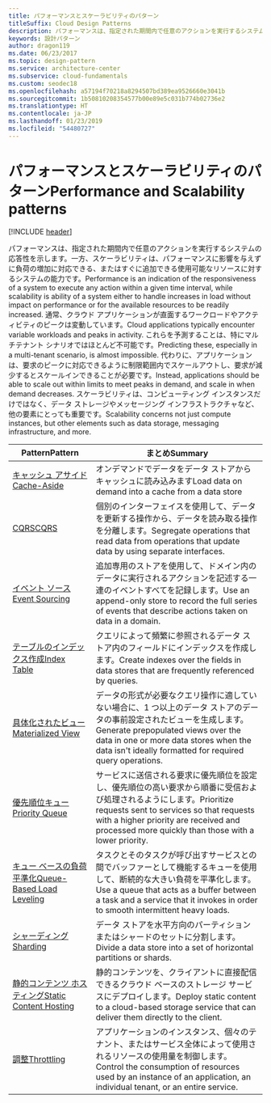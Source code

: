 ```yaml
---
title: パフォーマンスとスケーラビリティのパターン
titleSuffix: Cloud Design Patterns
description: パフォーマンスは、指定された期間内で任意のアクションを実行するシステムの応答性を示します。一方、スケーラビリティは、パフォーマンスに影響を与えずに負荷の増加に対応できる、またはすぐに追加できる使用可能なリソースに対するシステムの能力です。 通常、クラウド アプリケーションが直面するワークロードやアクティビティのピークは変動しています。 これらを予測することは、特にマルチテナント シナリオではほとんど不可能です。 代わりに、アプリケーションは、要求のピークに対応できるように制限範囲内でスケールアウトし、要求が減少するとスケールインできることが必要です。 スケーラビリティは、コンピューティング インスタンスだけではなく、データ ストレージやメッセージング インフラストラクチャなど、他の要素にとっても重要です。
keywords: 設計パターン
author: dragon119
ms.date: 06/23/2017
ms.topic: design-pattern
ms.service: architecture-center
ms.subservice: cloud-fundamentals
ms.custom: seodec18
ms.openlocfilehash: a57194f70218a8294507bd389ea9526660e3041b
ms.sourcegitcommit: 1b50810208354577b00e89e5c031b774b02736e2
ms.translationtype: HT
ms.contentlocale: ja-JP
ms.lasthandoff: 01/23/2019
ms.locfileid: "54480727"
---
```

# <a name="performance-and-scalability-patterns"></a><span data-ttu-id="ae1c0-108">パフォーマンスとスケーラビリティのパターン</span><span class="sxs-lookup"><span data-stu-id="ae1c0-108">Performance and Scalability patterns</span></span>

[!INCLUDE [header](../../_includes/header.md)]

<span data-ttu-id="ae1c0-109">パフォーマンスは、指定された期間内で任意のアクションを実行するシステムの応答性を示します。一方、スケーラビリティは、パフォーマンスに影響を与えずに負荷の増加に対応できる、またはすぐに追加できる使用可能なリソースに対するシステムの能力です。</span><span class="sxs-lookup"><span data-stu-id="ae1c0-109">Performance is an indication of the responsiveness of a system to execute any action within a given time interval, while scalability is ability of a system either to handle increases in load without impact on performance or for the available resources to be readily increased.</span></span> <span data-ttu-id="ae1c0-110">通常、クラウド アプリケーションが直面するワークロードやアクティビティのピークは変動しています。</span><span class="sxs-lookup"><span data-stu-id="ae1c0-110">Cloud applications typically encounter variable workloads and peaks in activity.</span></span> <span data-ttu-id="ae1c0-111">これらを予測することは、特にマルチテナント シナリオではほとんど不可能です。</span><span class="sxs-lookup"><span data-stu-id="ae1c0-111">Predicting these, especially in a multi-tenant scenario, is almost impossible.</span></span> <span data-ttu-id="ae1c0-112">代わりに、アプリケーションは、要求のピークに対応できるように制限範囲内でスケールアウトし、要求が減少するとスケールインできることが必要です。</span><span class="sxs-lookup"><span data-stu-id="ae1c0-112">Instead, applications should be able to scale out within limits to meet peaks in demand, and scale in when demand decreases.</span></span> <span data-ttu-id="ae1c0-113">スケーラビリティは、コンピューティング インスタンスだけではなく、データ ストレージやメッセージング インフラストラクチャなど、他の要素にとっても重要です。</span><span class="sxs-lookup"><span data-stu-id="ae1c0-113">Scalability concerns not just compute instances, but other elements such as data storage, messaging infrastructure, and more.</span></span>

|                           <span data-ttu-id="ae1c0-114">Pattern</span><span class="sxs-lookup"><span data-stu-id="ae1c0-114">Pattern</span></span>                            |                                                                        <span data-ttu-id="ae1c0-115">まとめ</span><span class="sxs-lookup"><span data-stu-id="ae1c0-115">Summary</span></span>                                                                         |
|--------------------------------------------------------------|--------------------------------------------------------------------------------------------------------------------------------------------------------|
|               [<span data-ttu-id="ae1c0-116">キャッシュ アサイド</span><span class="sxs-lookup"><span data-stu-id="ae1c0-116">Cache-Aside</span></span>](../cache-aside.md)               |                                                   <span data-ttu-id="ae1c0-117">オンデマンドでデータをデータ ストアからキャッシュに読み込みます</span><span class="sxs-lookup"><span data-stu-id="ae1c0-117">Load data on demand into a cache from a data store</span></span>                                                   |
|                      [<span data-ttu-id="ae1c0-118">CQRS</span><span class="sxs-lookup"><span data-stu-id="ae1c0-118">CQRS</span></span>](../cqrs.md)                      |                           <span data-ttu-id="ae1c0-119">個別のインターフェイスを使用して、データを更新する操作から、データを読み取る操作を分離します。</span><span class="sxs-lookup"><span data-stu-id="ae1c0-119">Segregate operations that read data from operations that update data by using separate interfaces.</span></span>                           |
|            [<span data-ttu-id="ae1c0-120">イベント ソース</span><span class="sxs-lookup"><span data-stu-id="ae1c0-120">Event Sourcing</span></span>](../event-sourcing.md)            |                     <span data-ttu-id="ae1c0-121">追加専用のストアを使用して、ドメイン内のデータに実行されるアクションを記述する一連のイベントすべてを記録します。</span><span class="sxs-lookup"><span data-stu-id="ae1c0-121">Use an append-only store to record the full series of events that describe actions taken on data in a domain.</span></span>                      |
|               [<span data-ttu-id="ae1c0-122">テーブルのインデックス作成</span><span class="sxs-lookup"><span data-stu-id="ae1c0-122">Index Table</span></span>](../index-table.md)               |                                <span data-ttu-id="ae1c0-123">クエリによって頻繁に参照されるデータ ストア内のフィールドにインデックスを作成します。</span><span class="sxs-lookup"><span data-stu-id="ae1c0-123">Create indexes over the fields in data stores that are frequently referenced by queries.</span></span>                                |
|         [<span data-ttu-id="ae1c0-124">具体化されたビュー</span><span class="sxs-lookup"><span data-stu-id="ae1c0-124">Materialized View</span></span>](../materialized-view.md)         |       <span data-ttu-id="ae1c0-125">データの形式が必要なクエリ操作に適していない場合に、1 つ以上のデータ ストアのデータの事前設定されたビューを生成します。</span><span class="sxs-lookup"><span data-stu-id="ae1c0-125">Generate prepopulated views over the data in one or more data stores when the data isn't ideally formatted for required query operations.</span></span>        |
|            [<span data-ttu-id="ae1c0-126">優先順位キュー</span><span class="sxs-lookup"><span data-stu-id="ae1c0-126">Priority Queue</span></span>](../priority-queue.md)            | <span data-ttu-id="ae1c0-127">サービスに送信される要求に優先順位を設定し、優先順位の高い要求から順番に受信および処理されるようにします。</span><span class="sxs-lookup"><span data-stu-id="ae1c0-127">Prioritize requests sent to services so that requests with a higher priority are received and processed more quickly than those with a lower priority.</span></span> |
| [<span data-ttu-id="ae1c0-128">キュー ベースの負荷平準化</span><span class="sxs-lookup"><span data-stu-id="ae1c0-128">Queue-Based Load Leveling</span></span>](../queue-based-load-leveling.md) |              <span data-ttu-id="ae1c0-129">タスクとそのタスクが呼び出すサービスとの間でバッファーとして機能するキューを使用して、断続的な大きい負荷を平準化します。</span><span class="sxs-lookup"><span data-stu-id="ae1c0-129">Use a queue that acts as a buffer between a task and a service that it invokes in order to smooth intermittent heavy loads.</span></span>               |
|                  [<span data-ttu-id="ae1c0-130">シャーディング</span><span class="sxs-lookup"><span data-stu-id="ae1c0-130">Sharding</span></span>](../sharding.md)                  |                                           <span data-ttu-id="ae1c0-131">データ ストアを水平方向のパーティションまたはシャードのセットに分割します。</span><span class="sxs-lookup"><span data-stu-id="ae1c0-131">Divide a data store into a set of horizontal partitions or shards.</span></span>                                           |
|    [<span data-ttu-id="ae1c0-132">静的コンテンツ ホスティング</span><span class="sxs-lookup"><span data-stu-id="ae1c0-132">Static Content Hosting</span></span>](../static-content-hosting.md)    |                          <span data-ttu-id="ae1c0-133">静的コンテンツを、クライアントに直接配信できるクラウド ベースのストレージ サービスにデプロイします。</span><span class="sxs-lookup"><span data-stu-id="ae1c0-133">Deploy static content to a cloud-based storage service that can deliver them directly to the client.</span></span>                          |
|                [<span data-ttu-id="ae1c0-134">調整</span><span class="sxs-lookup"><span data-stu-id="ae1c0-134">Throttling</span></span>](../throttling.md)                |                <span data-ttu-id="ae1c0-135">アプリケーションのインスタンス、個々のテナント、またはサービス全体によって使用されるリソースの使用量を制御します。</span><span class="sxs-lookup"><span data-stu-id="ae1c0-135">Control the consumption of resources used by an instance of an application, an individual tenant, or an entire service.</span></span>                 |
